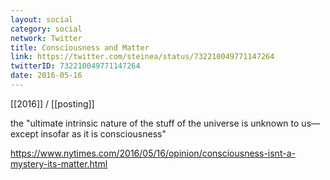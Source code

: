 ```yaml
---
layout: social
category: social
network: Twitter
title: Consciousness and Matter
link: https://twitter.com/steinea/status/732210049771147264
twitterID: 732210049771147264
date: 2016-05-16
---
```


[[2016]] / [[posting]]

the "ultimate intrinsic nature of the stuff of the universe is unknown to us—except insofar as it is consciousness"

<https://www.nytimes.com/2016/05/16/opinion/consciousness-isnt-a-mystery-its-matter.html>
